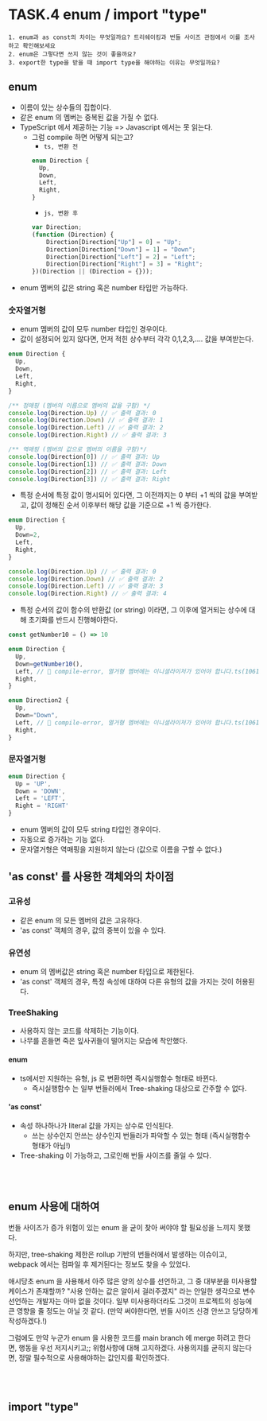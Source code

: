 # TASK.4 enum / import "type"

```
1. enum과 as const의 차이는 무엇일까요? 트리쉐이킹과 번들 사이즈 관점에서 이를 조사하고 확인해보세요
2. enum은 그렇다면 쓰지 않는 것이 좋을까요?
3. export한 type을 받을 때 import type을 해야하는 이유는 무엇일까요?
```

## enum 
- 이름이 있는 상수들의 집합이다.
- 같은 enum 의 멤버는 중복된 값을 가질 수 없다.
- TypeScript 에서 제공하는 기능 => Javascript 에서는 못 읽는다.
  - 그럼 compile 하면 어떻게 되는고?
    - `ts, 변환 전`
    ```ts
    enum Direction {
      Up,
      Down,
      Left,
      Right,
    }
    ```
    - `js, 변환 후`
    ```js
    var Direction;
    (function (Direction) {
        Direction[Direction["Up"] = 0] = "Up";
        Direction[Direction["Down"] = 1] = "Down";
        Direction[Direction["Left"] = 2] = "Left";
        Direction[Direction["Right"] = 3] = "Right";
    })(Direction || (Direction = {}));
    ```
- enum 멤버의 값은 string 혹은 number 타입만 가능하다.

### 숫자열거형
- enum 멤버의 값이 모두 number 타입인 경우이다.
- 값이 설정되어 있지 않다면, 먼저 적힌 상수부터 각각 0,1,2,3,.... 값을 부여받는다.

```ts
enum Direction {
  Up,
  Down,
  Left,
  Right,
}

/** 정매핑 (멤버의 이름으로 멤버의 값을 구함) */
console.log(Direction.Up) // ✅ 출력 결과: 0
console.log(Direction.Down) // ✅ 출력 결과: 1
console.log(Direction.Left) // ✅ 출력 결과: 2
console.log(Direction.Right) // ✅ 출력 결과: 3

/** 역매핑 (멤버의 값으로 멤버의 이름을 구함)*/
console.log(Direction[0]) // ✅ 출력 결과: Up
console.log(Direction[1]) // ✅ 출력 결과: Down
console.log(Direction[2]) // ✅ 출력 결과: Left
console.log(Direction[3]) // ✅ 출력 결과: Right
```

- 특정 순서에 특정 값이 명시되어 있다면, 그 이전까지는 0 부터 +1 씩의 값을 부여받고, 값이 정해진 순서 이후부터 해당 값을 기준으로 +1 씩 증가한다.

```ts
enum Direction {
  Up,
  Down=2,
  Left,
  Right,
}

console.log(Direction.Up) // ✅ 출력 결과: 0
console.log(Direction.Down) // ✅ 출력 결과: 2
console.log(Direction.Left) // ✅ 출력 결과: 3
console.log(Direction.Right) // ✅ 출력 결과: 4
```

- 특정 순서의 값이 함수의 반환값 (or string) 이라면, 그 이후에 열거되는 상수에 대해 초기화를 반드시 진행해야한다.

```ts
const getNumber10 = () => 10

enum Direction {
  Up,
  Down=getNumber10(),
  Left, // 🚨 compile-error, 열거형 멤버에는 이니셜라이저가 있어야 합니다.ts(1061)
  Right,
}

enum Direction2 {
  Up,
  Down="Down",
  Left, // 🚨 compile-error, 열거형 멤버에는 이니셜라이저가 있어야 합니다.ts(1061)
  Right,
}
```



### 문자열거형
```ts
enum Direction {
  Up = 'UP',
  Down = 'DOWN',
  Left = 'LEFT',
  Right = 'RIGHT'
}
```
- enum 멤버의 값이 모두 string 타입인 경우이다.
- 자동으로 증가하는 기능 없다.
- 문자열거형은 역매핑을 지원하지 않는다 (값으로 이름을 구할 수 없다.)


## 'as const' 를 사용한 객체와의 차이점

### 고유성
- 같은 enum 의 모든 멤버의 값은 고유하다.
- 'as const' 객체의 경우, 값의 중복이 있을 수 있다.

### 유연성
- enum 의 멤버값은 string 혹은 number 타입으로 제한된다.
- 'as const' 객체의 경우, 특정 속성에 대하여 다른 유형의 값을 가지는 것이 허용된다.

### TreeShaking
- 사용하지 않는 코드를 삭제하는 기능이다.
- 나무를 흔들면 죽은 잎사귀들이 떨어지는 모습에 착안했다.
#### enum
- ts에서만 지원하는 유형, js 로 변환하면 즉시실행함수 형태로 바뀐다.
  - 즉시실행함수 는 일부 번들러에서 Tree-shaking 대상으로 간주할 수 없다.
#### 'as const'
- 속성 하나하나가 literal 값을 가지는 상수로 인식된다.
  - 쓰는 상수인지 안쓰는 상수인지 번들러가 파악할 수 있는 형태 (즉시실행함수 형태가 아님!)
- Tree-shaking 이 가능하고, 그로인해 번들 사이즈를 줄일 수 있다.

<br/>
<br/>

## enum 사용에 대하여
번들 사이즈가 증가 위험이 있는 enum 을 굳이 찾아 써야야 할 필요성을 느끼지 못했다. 

하지만, tree-shaking 제한은 rollup 기반의 번들러에서 발생하는 이슈이고, webpack 에서는 컴파일 후 제거된다는 정보도 찾을 수 있었다. 

애시당초 enum 을 사용해서 아주 많은 양의 상수를 선언하고, 그 중 대부분을 미사용할 케이스가 존재할까? "사용 안하는 값은 알아서 걸러주겠지" 라는 안일한 생각으로 변수 선언하는 개발자는 아마 없을 것이다. 일부 미사용하더라도 그것이 프로젝트의 성능에 큰 영향을 줄 정도는 아닐 것 같다. (만약 써야한다면, 번들 사이즈 신경 안쓰고 당당하게 작성하겠다.!)

그럼에도 만약 누군가 enum 을 사용한 코드를 main branch 에 merge 하려고 한다면, 행동을 우선 저지시키고;; 위험사항에 대해 고지하겠다. 사용의지를 굳히지 않는다면, 정말 필수적으로 사용해야하는 값인지를 확인하겠다.

<br/>
<br/>

## import "type" 
